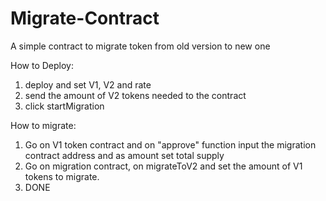 # Migrate-Contract
A simple contract to migrate token from old version to new one  

How to Deploy:  
1) deploy and set V1, V2 and rate  
2) send the amount of V2 tokens needed to the contract  
3) click startMigration  

How to migrate:  
1) Go on V1 token contract and on "approve" function input the migration contract address and as amount set total supply  
2) Go on migration contract, on migrateToV2 and set the amount of V1 tokens to migrate.  
3) DONE
